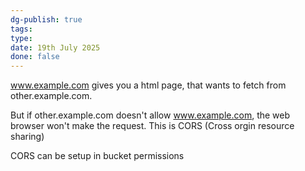 ```yaml
---
dg-publish: true
tags: 
type: 
date: 19th July 2025
done: false
---
```


www.example.com gives you a html page, that wants to fetch from other.example.com. 

But if other.example.com doesn't allow www.example.com, the web browser won't make the request. This is CORS (Cross orgin resource sharing)

CORS can be setup in bucket permissions
